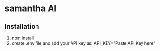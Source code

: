 # samantha AI
## Installation
1. npm install
2. create .env file and add your API key as:
     API_KEY="Paste API Key here"
